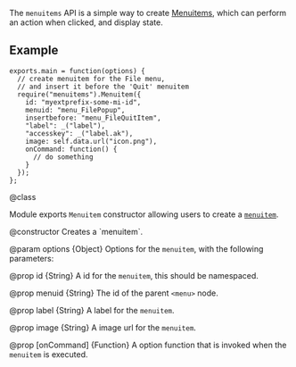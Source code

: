 <!-- contributed by Erik Vold [erikvvold@gmail.com]  -->


The `menuitems` API is a simple way to create
[Menuitems](https://developer.mozilla.org/en/XUL/PopupGuide/MenuItems), which
can perform an action when clicked, and display state.

## Example ##

    exports.main = function(options) {
      // create menuitem for the File menu,
      // and insert it before the 'Quit' menuitem
      require("menuitems").Menuitem({
        id: "myextprefix-some-mi-id",
        menuid: "menu_FilePopup",
        insertbefore: "menu_FileQuitItem",
        "label": _("label"),
        "accesskey": _("label.ak"),
        image: self.data.url("icon.png"),
        onCommand: function() {
          // do something
        }
      });
    };

<api name="Menuitem">
@class

Module exports `Menuitem` constructor allowing users to create a
[`menuitem`](https://developer.mozilla.org/en/XUL/menuitem).

<api name="Menuitem">
@constructor
Creates a `menuitem`.

@param options {Object}
  Options for the `menuitem`, with the following parameters:

@prop id {String}
A id for the `menuitem`, this should be namespaced.

@prop menuid {String}
The id of the parent `<menu>` node.

@prop label {String}
A label for the `menuitem`.

@prop image {String}
A image url for the `menuitem`.

@prop [onCommand] {Function}
 A option function that is invoked when the `menuitem` is executed.
</api>
</api>

